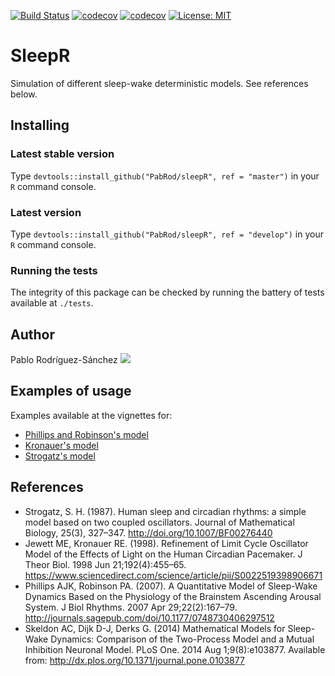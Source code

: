 [![Build Status](https://travis-ci.com/PabRod/sleepR.svg?token=Fq3EdNLAbvvXT6TczBaZ&branch=master)](https://travis-ci.com/PabRod/sleepR)
[![codecov](https://codecov.io/gh/PabRod/sleepR/branch/master/graph/badge.svg?token=tVmhqzqNuM)](https://codecov.io/gh/PabRod/sleepR)
[![codecov](https://img.shields.io/badge/lifecycle-experimental-orange.svg)](https://www.tidyverse.org/lifecycle/)
[![License: MIT](https://img.shields.io/badge/License-MIT-yellow.svg)](https://opensource.org/licenses/MIT)

# SleepR
Simulation of different sleep-wake deterministic models. See references below.

## Installing

### Latest stable version
Type `devtools::install_github("PabRod/sleepR", ref = "master")` in your `R` command console.

### Latest version
Type `devtools::install_github("PabRod/sleepR", ref = "develop")` in your `R` command console.

### Running the tests
The integrity of this package can be checked by running the battery of tests available at `./tests`.

## Author
Pablo Rodríguez-Sánchez [![](https://orcid.org/sites/default/files/images/orcid_16x16.png)](https://orcid.org/0000-0002-2855-940X)

## Examples of usage
Examples available at the vignettes for:

- [Phillips and Robinson's model](inst/doc/philrob.pdf)
- [Kronauer's model](inst/doc/kronauer.pdf)
- [Strogatz's model](inst/doc/strogatz.pdf)

## References
- Strogatz, S. H. (1987). Human sleep and circadian rhythms: a simple model based on two coupled oscillators. Journal of Mathematical Biology, 25(3), 327–347. http://doi.org/10.1007/BF00276440
- Jewett ME, Kronauer RE. (1998). Refinement of Limit Cycle Oscillator Model of the Effects of Light on the Human Circadian Pacemaker. J Theor Biol. 1998 Jun 21;192(4):455–65. https://www.sciencedirect.com/science/article/pii/S0022519398906671
- Phillips AJK, Robinson PA. (2007). A Quantitative Model of Sleep-Wake Dynamics Based on the Physiology of the Brainstem Ascending Arousal System. J Biol Rhythms. 2007 Apr 29;22(2):167–79. http://journals.sagepub.com/doi/10.1177/0748730406297512
- Skeldon AC, Dijk D-J, Derks G. (2014) Mathematical Models for Sleep-Wake Dynamics: Comparison of the Two-Process Model and a Mutual Inhibition Neuronal Model. PLoS One. 2014 Aug 1;9(8):e103877. Available from: http://dx.plos.org/10.1371/journal.pone.0103877
